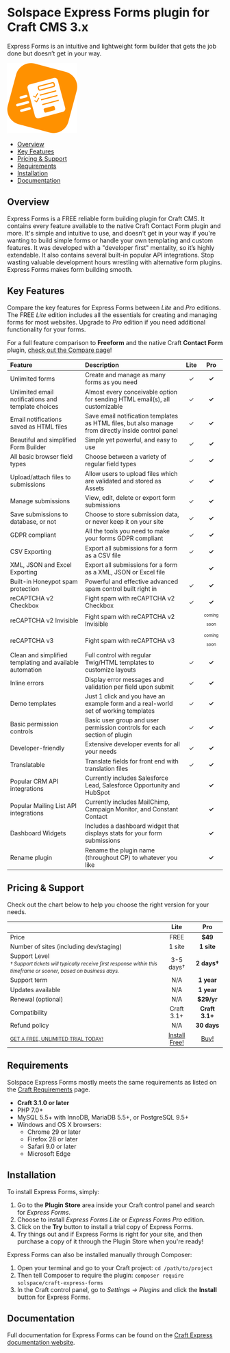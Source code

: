 # Solspace Express Forms plugin for Craft CMS 3.x
Express Forms is an intuitive and lightweight form builder that gets the job done but doesn’t get in your way.

![Screenshot](src/icon.svg)

- [Overview](#overview)
- [Key Features](#key-features)
- [Pricing & Support](#pricing--support)
- [Requirements](#requirements)
- [Installation](#installation)
- [Documentation](#documentation)

## Overview
Express Forms is a FREE reliable form building plugin for Craft CMS. It contains every feature available to the native Craft Contact Form plugin and more. It's simple and intuitive to use, and doesn't get in your way if you're wanting to build simple forms or handle your own templating and custom features. It was developed with a "developer first" mentality, so it’s highly extendable. It also contains several built-in popular API integrations. Stop wasting valuable development hours wrestling with alternative form plugins. Express Forms makes form building smooth.

## Key Features
Compare the key features for Express Forms between *Lite* and *Pro* editions. The FREE *Lite* edition includes all the essentials for creating and managing forms for most websites. Upgrade to *Pro* edition if you need additional functionality for your forms.

For a full feature comparison to **Freeform** and the native Craft **Contact Form** plugin, [check out the Compare page](http://craft.express/forms/v1/compare.html)!

| Feature | Description | **Lite** | **Pro** |
| :--- | :--- | :---: | :---: |
| Unlimited forms | Create and manage as many forms as you need | ✓ | **✓** |
| Unlimited email notifications and template choices | Almost every conceivable option for sending HTML email(s), all customizable | ✓ | **✓** |
| Email notifications saved as HTML files | Save email notification templates as HTML files, but also manage from directly inside control panel | ✓ | **✓** |
| Beautiful and simplified Form Builder | Simple yet powerful, and easy to use | ✓ | **✓** |
| All basic browser field types | Choose between a variety of regular field types | ✓ | **✓** |
| Upload/attach files to submissions | Allow users to upload files which are validated and stored as Assets | ✓ | **✓** |
| Manage submissions | View, edit, delete or export form submissions | ✓ | **✓** |
| Save submissions to database, or not | Choose to store submission data, or never keep it on your site | ✓ | **✓** |
| GDPR compliant | All the tools you need to make your forms GDPR compliant | ✓ | **✓** |
| CSV Exporting | Export all submissions for a form as a CSV file | ✓ | **✓** |
| XML, JSON and Excel Exporting | Export all submissions for a form as a XML, JSON or Excel file |  | **✓** |
| Built-in Honeypot spam protection | Powerful and effective advanced spam control built right in | ✓ | **✓** |
| reCAPTCHA v2 Checkbox | Fight spam with reCAPTCHA v2 Checkbox | ✓ | **✓** |
| reCAPTCHA v2 Invisible | Fight spam with reCAPTCHA v2 Invisible |  | <sub><sup>coming soon</sup></sub> |
| reCAPTCHA v3 | Fight spam with reCAPTCHA v3 |  | <sub><sup>coming soon</sup></sub> |
| Clean and simplified templating and available automation | Full control with regular Twig/HTML templates to customize layouts | ✓ | **✓** |
| Inline errors | Display error messages and validation per field upon submit | ✓ | **✓** |
| Demo templates | Just 1 click and you have an example form and a real-world set of working templates | ✓ | **✓** |
| Basic permission controls | Basic user group and user permission controls for each section of plugin | ✓ | **✓** |
| Developer-friendly | Extensive developer events for all your needs | ✓ | **✓** |
| Translatable | Translate fields for front end with translation files | ✓ | **✓** |
| Popular CRM API integrations | Currently includes Salesforce Lead, Salesforce Opportunity and HubSpot |  | **✓** |
| Popular Mailing List API integrations | Currently includes MailChimp, Campaign Monitor, and Constant Contact |  | **✓** |
| Dashboard Widgets | Includes a dashboard widget that displays stats for your form submissions |  | **✓** |
| Rename plugin | Rename the plugin name (throughout CP) to whatever you like |  | **✓** |

## Pricing & Support
Check out the chart below to help you choose the right version for your needs.

|  | **Lite** | **Pro** |
| :--- | :---: | :---: |
| Price | FREE | **$49** |
| Number of sites (including dev/staging) | 1 site | **1 site** |
| Support Level<br /><small><em>† Support tickets will typically receive first response within this timeframe or sooner, based on business days.</em></small> | 3-5 days† | **2 days†** |
| Support term | N/A | **1 year** |
| Updates available | N/A | **1 year** |
| Renewal (optional) | N/A | **$29/yr** |
| Compatibility | Craft 3.1+ | **Craft 3.1+** |
| Refund policy | N/A | **30 days** |
| <small><a href="https://plugins.craftcms.com/express-forms">GET A FREE, UNLIMITED TRIAL TODAY!</a></small> | [Install Free!](https://plugins.craftcms.com/express-forms) | [Buy!](https://plugins.craftcms.com/express-forms) |

## Requirements
Solspace Express Forms mostly meets the same requirements as listed on the [Craft Requirements](https://docs.craftcms.com/v3/requirements.html) page.

* **Craft 3.1.0 or later**
* PHP 7.0+
* MySQL 5.5+ with InnoDB, MariaDB 5.5+, or PostgreSQL 9.5+
* Windows and OS X browsers:
	* Chrome 29 or later
	* Firefox 28 or later
	* Safari 9.0 or later
	* Microsoft Edge

## Installation
To install Express Forms, simply:

1. Go to the **Plugin Store** area inside your Craft control panel and search for *Express Forms*.
2. Choose to install *Express Forms Lite* or *Express Forms Pro* edition.
3. Click on the **Try** button to install a trial copy of Express Forms.
4. Try things out and if Express Forms is right for your site, and then purchase a copy of it through the Plugin Store when you're ready!

Express Forms can also be installed manually through Composer:

1. Open your terminal and go to your Craft project: `cd /path/to/project`
2. Then tell Composer to require the plugin: `composer require solspace/craft-express-forms`
4. In the Craft control panel, go to *Settings → Plugins* and click the **Install** button for Express Forms.

## Documentation
Full documentation for Express Forms can be found on the [Craft Express documentation website](http://craft.express/forms/v1/).
